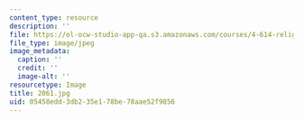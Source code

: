 ```yaml
---
content_type: resource
description: ''
file: https://ol-ocw-studio-app-qa.s3.amazonaws.com/courses/4-614-religious-architecture-and-islamic-cultures-fall-2002/05458edd3db235e178be78aae52f9856_2061.jpg
file_type: image/jpeg
image_metadata:
  caption: ''
  credit: ''
  image-alt: ''
resourcetype: Image
title: 2061.jpg
uid: 05458edd-3db2-35e1-78be-78aae52f9856
---
```

